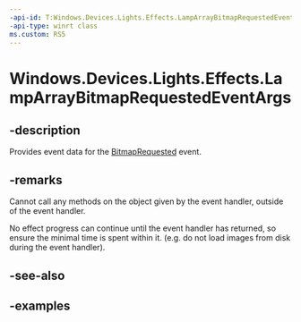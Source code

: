 ```yaml
---
-api-id: T:Windows.Devices.Lights.Effects.LampArrayBitmapRequestedEventArgs
-api-type: winrt class
ms.custom: RS5
---
```


<!-- Class syntax.
public class LampArrayBitmapRequestedEventArgs 
-->

# Windows.Devices.Lights.Effects.LampArrayBitmapRequestedEventArgs

## -description
Provides event data for the [BitmapRequested](lamparraybitmapeffect_bitmaprequested.md) event.

## -remarks
Cannot call any methods on the object given by the event handler, outside of the event handler.

No effect progress can continue until the event handler has returned, so ensure the minimal time is spent within it.  (e.g. do not load images from disk during the event handler).

## -see-also

## -examples

